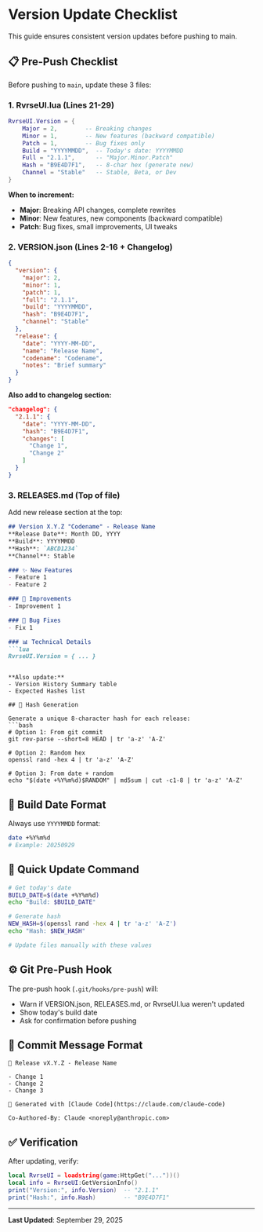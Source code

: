 # Version Update Checklist

This guide ensures consistent version updates before pushing to main.

## 📋 Pre-Push Checklist

Before pushing to `main`, update these 3 files:

### 1. **RvrseUI.lua** (Lines 21-29)
```lua
RvrseUI.Version = {
	Major = 2,        -- Breaking changes
	Minor = 1,        -- New features (backward compatible)
	Patch = 1,        -- Bug fixes only
	Build = "YYYYMMDD",  -- Today's date: YYYYMMDD
	Full = "2.1.1",      -- "Major.Minor.Patch"
	Hash = "B9E4D7F1",   -- 8-char hex (generate new)
	Channel = "Stable"   -- Stable, Beta, or Dev
}
```

**When to increment:**
- **Major**: Breaking API changes, complete rewrites
- **Minor**: New features, new components (backward compatible)
- **Patch**: Bug fixes, small improvements, UI tweaks

### 2. **VERSION.json** (Lines 2-16 + Changelog)
```json
{
  "version": {
    "major": 2,
    "minor": 1,
    "patch": 1,
    "full": "2.1.1",
    "build": "YYYYMMDD",
    "hash": "B9E4D7F1",
    "channel": "Stable"
  },
  "release": {
    "date": "YYYY-MM-DD",
    "name": "Release Name",
    "codename": "Codename",
    "notes": "Brief summary"
  }
}
```

**Also add to changelog section:**
```json
"changelog": {
  "2.1.1": {
    "date": "YYYY-MM-DD",
    "hash": "B9E4D7F1",
    "changes": [
      "Change 1",
      "Change 2"
    ]
  }
}
```

### 3. **RELEASES.md** (Top of file)
Add new release section at the top:

```markdown
## Version X.Y.Z "Codename" - Release Name
**Release Date**: Month DD, YYYY
**Build**: YYYYMMDD
**Hash**: `ABCD1234`
**Channel**: Stable

### ✨ New Features
- Feature 1
- Feature 2

### 🎨 Improvements
- Improvement 1

### 🐛 Bug Fixes
- Fix 1

### 📊 Technical Details
```lua
RvrseUI.Version = { ... }
```
```

**Also update:**
- Version History Summary table
- Expected Hashes list

## 🔢 Hash Generation

Generate a unique 8-character hash for each release:
```bash
# Option 1: From git commit
git rev-parse --short=8 HEAD | tr 'a-z' 'A-Z'

# Option 2: Random hex
openssl rand -hex 4 | tr 'a-z' 'A-Z'

# Option 3: From date + random
echo "$(date +%Y%m%d)$RANDOM" | md5sum | cut -c1-8 | tr 'a-z' 'A-Z'
```

## 📅 Build Date Format

Always use `YYYYMMDD` format:
```bash
date +%Y%m%d
# Example: 20250929
```

## 🚀 Quick Update Command

```bash
# Get today's date
BUILD_DATE=$(date +%Y%m%d)
echo "Build: $BUILD_DATE"

# Generate hash
NEW_HASH=$(openssl rand -hex 4 | tr 'a-z' 'A-Z')
echo "Hash: $NEW_HASH"

# Update files manually with these values
```

## ⚙️ Git Pre-Push Hook

The pre-push hook (`.git/hooks/pre-push`) will:
- Warn if VERSION.json, RELEASES.md, or RvrseUI.lua weren't updated
- Show today's build date
- Ask for confirmation before pushing

## 📝 Commit Message Format

```
🔖 Release vX.Y.Z - Release Name

- Change 1
- Change 2
- Change 3

🤖 Generated with [Claude Code](https://claude.com/claude-code)

Co-Authored-By: Claude <noreply@anthropic.com>
```

## ✅ Verification

After updating, verify:
```lua
local RvrseUI = loadstring(game:HttpGet("..."))()
local info = RvrseUI:GetVersionInfo()
print("Version:", info.Version)  -- "2.1.1"
print("Hash:", info.Hash)        -- "B9E4D7F1"
```

---

**Last Updated**: September 29, 2025